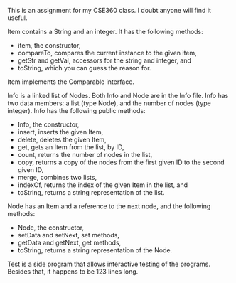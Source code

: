 This is an assignment for my CSE360 class. I doubt anyone will find it useful.

Item contains a String and an integer. It has the following methods:
- item, the constructor,
- compareTo, compares the current instance to the given item,
- getStr and getVal, accessors for the string and integer, and 
- toString, which you can guess the reason for.

Item implements the Comparable interface.


Info is a linked list of Nodes. Both Info and Node are in the Info file. Info has two data members: a list (type Node), and the number of nodes (type integer). Info has the following public methods:
- Info, the constructor,
- insert, inserts the given Item,
- delete, deletes the given Item,
- get, gets an Item from the list, by ID,
- count, returns the number of nodes in the list,
- copy, returns a copy of the nodes from the first given ID to the second given ID,
- merge, combines two lists,
- indexOf, returns the index of the given Item in the list, and
- toString, returns a string representation of the list.

Node has an Item and a reference to the next node, and the following methods:
- Node, the constructor,
- setData and setNext, set methods,
- getData and getNext, get methods,
- toString, returns a string representation of the Node.


Test is a side program that allows interactive testing of the programs. Besides that, it happens to be 123 lines long.
